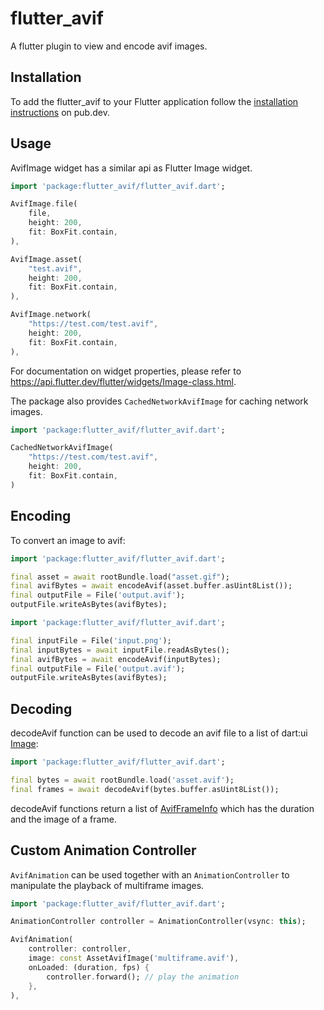 # flutter_avif

A flutter plugin to view and encode avif images.

## Installation

To add the flutter_avif to your Flutter application follow the [installation instructions](https://pub.dev/packages/flutter_avif/install) on pub.dev.

## Usage

AvifImage widget has a similar api as Flutter Image widget.

```dart
import 'package:flutter_avif/flutter_avif.dart';

AvifImage.file(
    file,
    height: 200,
    fit: BoxFit.contain,
),

AvifImage.asset(
    "test.avif",
    height: 200,
    fit: BoxFit.contain,
),

AvifImage.network(
    "https://test.com/test.avif",
    height: 200,
    fit: BoxFit.contain,
),
```
For documentation on widget properties, please refer to <https://api.flutter.dev/flutter/widgets/Image-class.html>.

The package also provides `CachedNetworkAvifImage` for caching network images.

```dart
import 'package:flutter_avif/flutter_avif.dart';

CachedNetworkAvifImage(
    "https://test.com/test.avif",
    height: 200,
    fit: BoxFit.contain,
)
```

## Encoding

To convert an image to avif:

```dart
import 'package:flutter_avif/flutter_avif.dart';

final asset = await rootBundle.load("asset.gif");
final avifBytes = await encodeAvif(asset.buffer.asUint8List());
final outputFile = File('output.avif');
outputFile.writeAsBytes(avifBytes);
```
```dart
import 'package:flutter_avif/flutter_avif.dart';

final inputFile = File('input.png');
final inputBytes = await inputFile.readAsBytes();
final avifBytes = await encodeAvif(inputBytes);
final outputFile = File('output.avif');
outputFile.writeAsBytes(avifBytes);
```

## Decoding

decodeAvif function can be used to decode an avif file to a list of dart:ui [Image](https://api.flutter.dev/flutter/dart-ui/Image-class.html):

```dart
import 'package:flutter_avif/flutter_avif.dart';

final bytes = await rootBundle.load('asset.avif');
final frames = await decodeAvif(bytes.buffer.asUint8List());
```
decodeAvif functions return a list of [AvifFrameInfo](https://pub.dev/documentation/flutter_avif/latest/flutter_avif/AvifFrameInfo-class.html) which has the duration and the image of a frame.

## Custom Animation Controller

`AvifAnimation` can be used together with an `AnimationController` to manipulate the playback of multiframe images.

```dart
import 'package:flutter_avif/flutter_avif.dart';

AnimationController controller = AnimationController(vsync: this);

AvifAnimation(
    controller: controller,
    image: const AssetAvifImage('multiframe.avif'),
    onLoaded: (duration, fps) {
        controller.forward(); // play the animation
    },
),
```